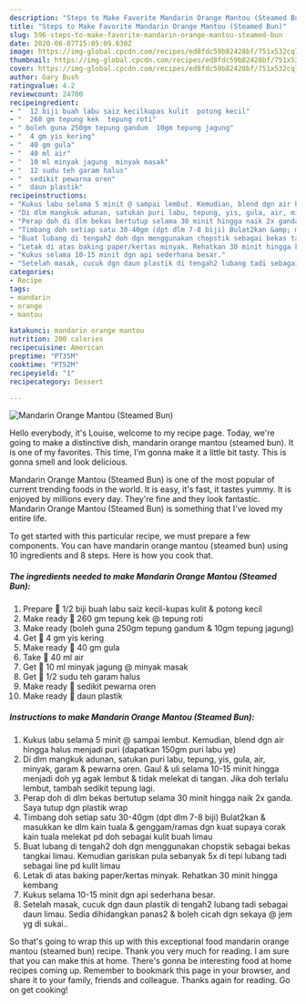 ```yaml
---
description: "Steps to Make Favorite Mandarin Orange Mantou (Steamed Bun)"
title: "Steps to Make Favorite Mandarin Orange Mantou (Steamed Bun)"
slug: 596-steps-to-make-favorite-mandarin-orange-mantou-steamed-bun
date: 2020-06-07T15:05:09.630Z
image: https://img-global.cpcdn.com/recipes/ed8fdc59b82428bf/751x532cq70/mandarin-orange-mantou-steamed-bun-resipi-foto-utama.jpg
thumbnail: https://img-global.cpcdn.com/recipes/ed8fdc59b82428bf/751x532cq70/mandarin-orange-mantou-steamed-bun-resipi-foto-utama.jpg
cover: https://img-global.cpcdn.com/recipes/ed8fdc59b82428bf/751x532cq70/mandarin-orange-mantou-steamed-bun-resipi-foto-utama.jpg
author: Gary Bush
ratingvalue: 4.2
reviewcount: 24700
recipeingredient:
- "  12 biji buah labu saiz kecilkupas kulit  potong kecil"
- "  260 gm tepung kek  tepung roti"
- " boleh guna 250gm tepung gandum  10gm tepung jagung"
- "  4 gm yis kering"
- "  40 gm gula"
- "  40 ml air"
- "  10 ml minyak jagung  minyak masak"
- "  12 sudu teh garam halus"
- "  sedikit pewarna oren"
- "  daun plastik"
recipeinstructions:
- "Kukus labu selama 5 minit @ sampai lembut. Kemudian, blend dgn air hingga halus menjadi puri (dapatkan 150gm puri labu ye)"
- "Di dlm mangkuk adunan, satukan puri labu, tepung, yis, gula, air, minyak, garam &amp; pewarna oren. Gaul &amp; uli selama 10-15 minit hingga menjadi doh yg agak lembut &amp; tidak melekat di tangan. Jika doh terlalu lembut, tambah sedikit tepung lagi."
- "Perap doh di dlm bekas bertutup selama 30 minit hingga naik 2x ganda. Saya tutup dgn plastik wrap"
- "Timbang doh setiap satu 30-40gm (dpt dlm 7-8 biji) Bulat2kan &amp; masukkan ke dlm kain tuala &amp; genggam/ramas dgn kuat supaya corak kain tuala melekat pd doh sebagai kulit buah limau"
- "Buat lubang di tengah2 doh dgn menggunakan chopstik sebagai bekas tangkai limau. Kemudian gariskan pula sebanyak 5x di tepi lubang tadi sebagai line pd kulit limau"
- "Letak di atas baking paper/kertas minyak. Rehatkan 30 minit hingga kembang"
- "Kukus selama 10-15 minit dgn api sederhana besar."
- "Setelah masak, cucuk dgn daun plastik di tengah2 lubang tadi sebagai daun limau. Sedia dihidangkan panas2 &amp; boleh cicah dgn sekaya @ jem yg di sukai.."
categories:
- Recipe
tags:
- mandarin
- orange
- mantou

katakunci: mandarin orange mantou 
nutrition: 200 calories
recipecuisine: American
preptime: "PT35M"
cooktime: "PT52M"
recipeyield: "1"
recipecategory: Dessert

---
```



![Mandarin Orange Mantou (Steamed Bun)](https://img-global.cpcdn.com/recipes/ed8fdc59b82428bf/751x532cq70/mandarin-orange-mantou-steamed-bun-resipi-foto-utama.jpg)

Hello everybody, it's Louise, welcome to my recipe page. Today, we're going to make a distinctive dish, mandarin orange mantou (steamed bun). It is one of my favorites. This time, I'm gonna make it a little bit tasty. This is gonna smell and look delicious.



Mandarin Orange Mantou (Steamed Bun) is one of the most popular of current trending foods in the world. It is easy, it's fast, it tastes yummy. It is enjoyed by millions every day. They're fine and they look fantastic. Mandarin Orange Mantou (Steamed Bun) is something that I've loved my entire life.


To get started with this particular recipe, we must prepare a few components. You can have mandarin orange mantou (steamed bun) using 10 ingredients and 8 steps. Here is how you cook that.

<!--inarticleads1-->

##### The ingredients needed to make Mandarin Orange Mantou (Steamed Bun):

1. Prepare  🍊 1/2 biji buah labu saiz kecil-kupas kulit &amp; potong kecil
1. Make ready  🍊 260 gm tepung kek @ tepung roti
1. Make ready  (boleh guna 250gm tepung gandum &amp; 10gm tepung jagung)
1. Get  🍊 4 gm yis kering
1. Make ready  🍊 40 gm gula
1. Take  🍊 40 ml air
1. Get  🍊 10 ml minyak jagung @ minyak masak
1. Get  🍊 1/2 sudu teh garam halus
1. Make ready  🍊 sedikit pewarna oren
1. Make ready  🍊 daun plastik




<!--inarticleads2-->

##### Instructions to make Mandarin Orange Mantou (Steamed Bun):

1. Kukus labu selama 5 minit @ sampai lembut. Kemudian, blend dgn air hingga halus menjadi puri (dapatkan 150gm puri labu ye)
1. Di dlm mangkuk adunan, satukan puri labu, tepung, yis, gula, air, minyak, garam &amp; pewarna oren. Gaul &amp; uli selama 10-15 minit hingga menjadi doh yg agak lembut &amp; tidak melekat di tangan. Jika doh terlalu lembut, tambah sedikit tepung lagi.
1. Perap doh di dlm bekas bertutup selama 30 minit hingga naik 2x ganda. Saya tutup dgn plastik wrap
1. Timbang doh setiap satu 30-40gm (dpt dlm 7-8 biji) Bulat2kan &amp; masukkan ke dlm kain tuala &amp; genggam/ramas dgn kuat supaya corak kain tuala melekat pd doh sebagai kulit buah limau
1. Buat lubang di tengah2 doh dgn menggunakan chopstik sebagai bekas tangkai limau. Kemudian gariskan pula sebanyak 5x di tepi lubang tadi sebagai line pd kulit limau
1. Letak di atas baking paper/kertas minyak. Rehatkan 30 minit hingga kembang
1. Kukus selama 10-15 minit dgn api sederhana besar.
1. Setelah masak, cucuk dgn daun plastik di tengah2 lubang tadi sebagai daun limau. Sedia dihidangkan panas2 &amp; boleh cicah dgn sekaya @ jem yg di sukai..




So that's going to wrap this up with this exceptional food mandarin orange mantou (steamed bun) recipe. Thank you very much for reading. I am sure that you can make this at home. There's gonna be interesting food at home recipes coming up. Remember to bookmark this page in your browser, and share it to your family, friends and colleague. Thanks again for reading. Go on get cooking!
